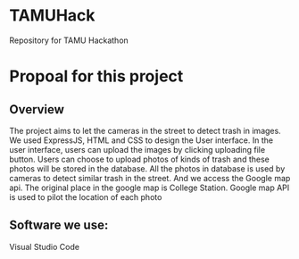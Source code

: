 # TAMUHack
Repository for TAMU Hackathon

# Propoal for this project

## Overview
The project aims to let the cameras in the street to detect trash in images. We used ExpressJS, HTML and CSS to design the User interface. In the user interface, users can upload the images by clicking uploading file button. Users can choose to upload photos of kinds of trash and these photos will be stored in the database. All the photos in database is used by cameras to detect similar trash in the street. And we access the Google map api. The original place in the google map is College Station. Google map API is used to pilot the location of each photo

## Software we use:
Visual Studio Code
